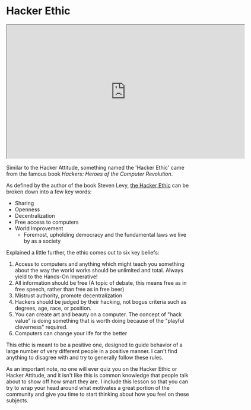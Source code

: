 # Hacker Ethic

<iframe allowfullscreen class="fr-draggable" height="360" src="https://www.youtube.com/embed/n-EhM4K7ozQ?wmode=opaque" width="640"></iframe>

  

Similar to the Hacker Attitude, something named the 'Hacker Ethic' came
from the famous book *Hackers: Heroes of the Computer Revolution*.

As defined by the author of the book Steven Levy,
<a href="https://en.wikipedia.org/wiki/Hacker_ethic" rel="noopener"
target="_blank">the Hacker Ethic</a> can be broken down into a few key
words:

-   Sharing
-   Openness
-   Decentralization
-   Free access to computers
-   World Improvement
    -   Foremost, upholding democracy and the fundamental laws we live
        by as a society

Explained a little further, the ethic comes out to six key beliefs:

1.  Access to computers and anything which might teach you something
    about the way the world works should be unlimited and total. Always
    yield to the Hands-On Imperative!
2.  All information should be free (A topic of debate, this means free
    as in free speech, rather than free as in free beer)
3.  Mistrust authority, promote decentralization
4.  Hackers should be judged by their hacking, not bogus criteria such
    as degrees, age, race, or position.
5.  You can create art and beauty on a computer. The concept of "hack
    value" is doing something that is worth doing because of the
    "playful cleverness" required.
6.  Computers can change your life for the better

This ethic is meant to be a positive one, designed to guide behavior of
a large number of very different people in a positive manner. I can't
find anything to disagree with and try to generally follow these rules.

As an important note, no one will ever quiz you on the Hacker Ethic or
Hacker Attitude, and it isn't like this is common knowledge that people
talk about to show off how smart they are. I include this lesson so that
you can try to wrap your head around what motivates a great portion of
the community and give you time to start thinking about how you feel on
these subjects.
